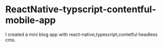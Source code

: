# ReactNative-typscript-contentful-mobile-app
I created a mini  blog app with react-native,typescript,contetful headless cms.
